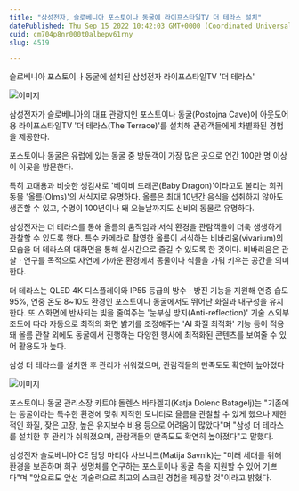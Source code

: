 ```yaml
---
title: "삼성전자, 슬로베니아 포스토이나 동굴에 라이프스타일TV 더 테라스 설치"
datePublished: Thu Sep 15 2022 10:42:03 GMT+0000 (Coordinated Universal Time)
cuid: cm704p8nr000t0albepv61rny
slug: 4519

---
```



슬로베니아 포스토이나 동굴에 설치된 삼성전자 라이프스타일TV '더 테라스'

![이미지](https://cdn.hashnode.com/res/hashnode/image/upload/v1739256978822/140aca18-435c-4458-b81d-7bdbebe5b2f3.jpeg)

삼성전자가 슬로베니아의 대표 관광지인 포스토이나 동굴(Postojna Cave)에 아웃도어용 라이프스타일TV '더 테라스(The Terrace)'를 설치해 관광객들에게 차별화된 경험을 제공한다.

포스토이나 동굴은 유럽에 있는 동굴 중 방문객이 가장 많은 곳으로 연간 100만 명 이상이 이곳을 방문한다.

특히 고대용과 비슷한 생김새로 '베이비 드래곤(Baby Dragon)'이라고도 불리는 희귀 동물 '올름(Olms)'의 서식지로 유명하다. 올름은 최대 10년간 음식을 섭취하지 않아도 생존할 수 있고, 수명이 100년이나 돼 오늘날까지도 신비의 동물로 유명하다.

삼성전자는 더 테라스를 통해 올름의 움직임과 서식 환경을 관람객들이 더욱 생생하게 관찰할 수 있도록 했다. 특수 카메라로 촬영한 올름이 서식하는 비바리움(vivarium)의 모습을 더 테라스의 대화면을 통해 실시간으로 즐길 수 있도록 한 것이다. 비바리움은 관찰ㆍ연구를 목적으로 자연에 가까운 환경에서 동물이나 식물을 가둬 키우는 공간을 의미한다.

더 테라스는 QLED 4K 디스플레이와 IP55 등급의 방수ㆍ방진 기능을 지원해 연중 습도 95%, 연중 온도 8~10도 환경인 포스토이나 동굴에서도 뛰어난 화질과 내구성을 유지한다. 또 △화면에 반사되는 빛을 줄여주는 '눈부심 방지(Anti-reflection)' 기술 △외부 조도에 따라 자동으로 최적의 화면 밝기를 조정해주는 'AI 화질 최적화' 기능 등이 적용돼 올름 관찰 외에도 동굴에서 진행하는 다양한 행사에 최적화된 콘텐츠를 보여줄 수 있어 활용도가 높다.

삼성 더 테라스를 설치한 후 관리가 쉬워졌으며, 관람객들의 만족도도 확연히 높아졌다

![이미지](https://cdn.hashnode.com/res/hashnode/image/upload/v1739256980765/06304627-5db2-4206-97c4-c8513481f6c6.jpeg)

포스토이나 동굴 관리소장 카트야 돌렌스 바타겔지(Katja Dolenc Batagelj)는 "기존에는 동굴이라는 특수한 환경에 맞춰 제작한 모니터로 올름을 관찰할 수 있게 했으나 제한적인 화질, 잦은 고장, 높은 유지보수 비용 등으로 어려움이 많았다"며 "삼성 더 테라스를 설치한 후 관리가 쉬워졌으며, 관람객들의 만족도도 확연히 높아졌다"고 말했다.

삼성전자 슬로베니아 CE 담당 마티야 사브니크(Matija Savnik)는 "미래 세대를 위해 환경을 보존하며 희귀 생명체를 연구하는 포스토이나 동굴 측을 지원할 수 있어 기쁘다"며 "앞으로도 앞선 기술력으로 최고의 스크린 경험을 제공할 것"이라고 밝혔다.